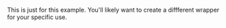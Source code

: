 This is just for this example. You'll likely want to create a diffferent wrapper
for your specific use.